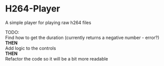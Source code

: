 # H264-Player
A simple player for playing raw h264 files

TODO:  
Find how to get the duration (currently returns a negative number - error?)  
**THEN**  
Add logic to the controls  
**THEN**  
Refactor the code so it will be a bit more readable
